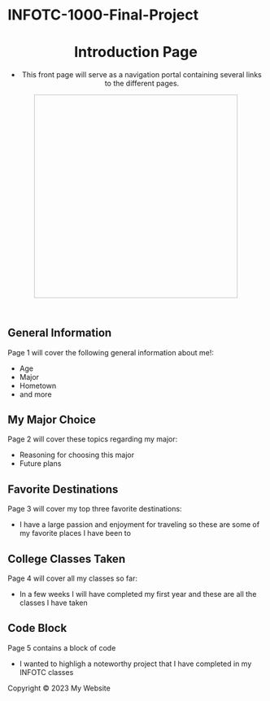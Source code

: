 # INFOTC-1000-Final-Project
<!DOCTYPE html>
<html>
<head>
	<meta charset="UTF-8">
	<meta name="viewport" content="width=device-width, initial-scale=1.0">
	<link rel="stylesheet" href="styles.css">
</head>
<body>
	<header>
		<h1>Introduction Page</h1>
		<nav>
			<ul>
				<li>This front page will serve as a navigation portal containing several links to the different pages.</li>
			</ul>
			<img scr="FullSizeRender.jpg" width="400" height="400">
		</nav>
	</header>
	<main>
		<section>
			<h2>General Information</h2>
			<p>Page 1 will cover the following general information about me!:</p>
        <ul>
          <li>Age</li>
          <li>Major</li>
          <li>Hometown</li>
          <li>and more</li>
        </ul>
		</section>
		<section>
			<h2>My Major Choice</h2>
      <p>Page 2 will cover these topics regarding my major:</p>
			<ul>
				<li>Reasoning for choosing this major</li>
				<li>Future plans</li>
			</ul>
		</section>
    <section>
			<h2>Favorite Destinations</h2>
			<p>Page 3 will cover my top three favorite destinations:</p>
        <ul>
          <li>I have a large passion and enjoyment for traveling so these are some of my favorite places I have been to</li>
        </ul>
		</section>
    <section>
			<h2>College Classes Taken</h2>
			<p>Page 4 will cover all my classes so far:</p>
        <ul>
          <li>In a few weeks I will have completed my first year and these are all the classes I have taken</li>
        </ul>
		</section>
    <section>
			<h2>Code Block</h2>
			<p>Page 5 contains a block of code</p>
        <ul>
					<li>I wanted to highligh a noteworthy project that I have completed in my INFOTC classes</li>
        </ul>
		</section>
	</main>
	<footer>
		<p>Copyright © 2023 My Website</p>
	</footer>
</body>
</html>
